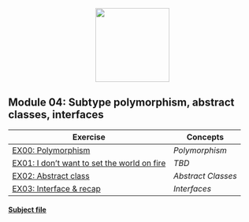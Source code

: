 <div align=center>
    <img src="https://cdn.jsdelivr.net/gh/devicons/devicon/icons/cplusplus/cplusplus-original.svg" width="150" height="150" />
</div>

## Module 04: Subtype polymorphism, abstract classes, interfaces

| Exercise                                       | Concepts                                    |
| -----------------------------------------------| ------------------------------------------- |
| [EX00: Polymorphism](https://github.com/arommers/CPP_Modules/tree/master/04/ex00#readme) | *Polymorphism* |
| [EX01: I don’t want to set the world on fire]() | *TBD* |
| [EX02: Abstract class]() | *Abstract Classes* |
| [EX03: Interface & recap]() | *Interfaces* |

#### [Subject file](https://cdn.intra.42.fr/pdf/pdf/79081/en.subject.pdf)
